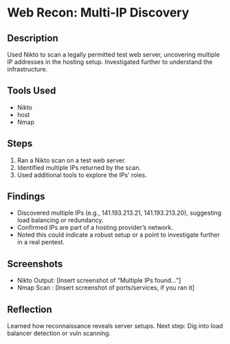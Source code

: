 # Web Recon: Multi-IP Discovery

## Description
Used Nikto to scan a legally permitted test web server, uncovering multiple IP addresses in the hosting setup. Investigated further to understand the infrastructure.

## Tools Used
- Nikto
- host 
- Nmap

## Steps
1. Ran a Nikto scan on a test web server.
2. Identified multiple IPs returned by the scan.
3. Used additional tools to explore the IPs’ roles.

## Findings
- Discovered multiple IPs (e.g., 141.193.213.21, 141.193.213.20), suggesting load balancing or redundancy.
- Confirmed IPs are part of a hosting provider’s network.
- Noted this could indicate a robust setup or a point to investigate further in a real pentest.

## Screenshots
- Nikto Output: [Insert screenshot of “Multiple IPs found…”]
- Nmap Scan : [Insert screenshot of ports/services, if you ran it]

## Reflection
Learned how reconnaissance reveals server setups. Next step: Dig into load balancer detection or vuln scanning.
